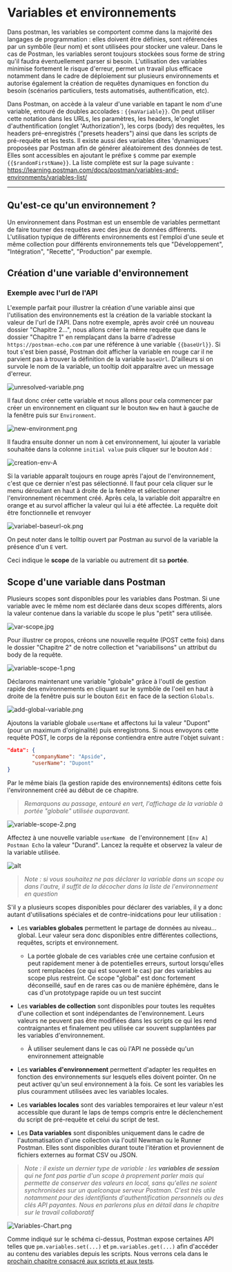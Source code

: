 # Variables et environnements

Dans postman, les variables se comportent comme dans la majorité des langages de programmation : elles doivent être définies, sont référencées par un symbôle (leur nom) et sont utilisées pour stocker une valeur. Dans le cas de Postman, les variables seront toujours stockées sous forme de string qu'il faudra éventuellement parser si besoin. L'utilisation des variables minimise fortement le risque d'erreur, permet un travail plus efficace notamment dans le cadre de déploiement sur plusieurs environnements et autorise également la création de requêtes dynamiques en fonction du besoin (scénarios particuliers, tests automatisés, authentification, etc).

Dans Postman, on accède à la valeur d'une variable en tapant le nom d'une variable, entouré de doubles accolades : `{{maVariable}}`. On peut utiliser cette notation dans les URLs, les paramètres, les headers, le'onglet d'authentification (onglet 'Authorization'), les corps (body) des requêtes, les headers pré-enregistrés ("presets headers") ainsi que dans les scripts de pré-requête et les tests. Il existe aussi des variables dites 'dynamiques' proposées par Postman afin de générer aléatoirement des données de test. Elles sont accessibles en ajoutant le préfixe `$` comme par exemple `{{$randomFirstName}}`. La liste complète est sur la page suivante : https://learning.postman.com/docs/postman/variables-and-environments/variables-list/

---

## Qu'est-ce qu'un environnement ?

Un environnement dans Postman est un ensemble de variables permettant de faire tourner des requêtes avec des jeux de données différents. L'utilisation typique de différents environnements est l'emploi d'une seule et même collection pour différents environnements tels que "Développement", "Intégration", "Recette", "Production" par exemple.

## Création d'une variable d'environnement

### Exemple avec l'url de l'API

L'exemple parfait pour illustrer la création d'une variable ainsi que l'utilisation des environnements est la création de la variable stockant la valeur de l'url de l'API. Dans notre exemple, après avoir créé un nouveau dossier "Chapitre 2...", nous allons créer la même requête que dans le dossier "Chapitre 1" en remplaçant dans la barre d'adresse `https://postman-echo.com` par une référence à une variable `{{baseUrl}}`. Si tout s'est bien passé, Postman doit afficher la variable en rouge car il ne parvient pas à trouver la définition de la variable `baseUrl`. D'ailleurs si on survole le nom de la variable, un tooltip doit apparaître avec un message d'erreur.

![unresolved-variable.png](/images/chap.2/unresolved-variable.png)

Il faut donc créer cette variable et nous allons pour cela commencer par créer un environnement en cliquant sur le bouton `New` en haut à gauche de la fenêtre puis sur `Environment`.

![new-environment.png](/images/chap.2/new-environment.png)

Il faudra ensuite donner un nom à cet environnement, lui ajouter la variable souhaitée dans la colonne `initial value` puis cliquer sur le bouton `Add` :

![creation-env-A](/images/chap.2/creation-environment-A.png)

Si la variable apparaît toujours en rouge après l'ajout de l'environnement, c'est que ce dernier n'est pas sélectionné. Il faut pour cela cliquer sur le menu déroulant en haut à droite de la fenêtre et sélectionner l'environnement récemment créé.
Après cela, la variable doit apparaître en orange et au survol afficher la valeur qui lui a été affectée. La requête doit être fonctionnelle et renvoyer 

![variabel-baseurl-ok.png](/images/chap.2/variabel-baseurl-ok.png)

On peut noter dans le tolltip ouvert par Postman au survol de la variable la présence d'un `E` vert.

Ceci indique le **scope** de la variable ou autrement dit sa **portée**.

## **Scope** d'une variable dans Postman

Plusieurs scopes sont disponibles pour les variables dans Postman. Si une variable avec le même nom est déclarée dans deux scopes différents, alors la valeur contenue dans la variable du scope le plus "petit" sera utilisée.

![var-scope.jpg](/images/chap.2/var-scope.jpg)

Pour illustrer ce propos, créons une nouvelle requête (POST cette fois) dans le dossier "Chapitre 2" de notre collection et "variabilisons" un attribut du body de la requête.

![variable-scope-1.png](/images/chap.2/variable-scope-1.png)

Déclarons maintenant une variable "globale" grâce à l'outil de gestion rapide des environnements en cliquant sur le symbôle de l'oeil en haut à droite de la fenêtre puis sur le bouton `Edit` en face de la section `Globals`.

![add-global-variable.png](/images/chap.2/add-global-variable.png)

Ajoutons la variable globale `userName` et affectons lui la valeur "Dupont" (pour un maximum d'originalité) puis enregistrons. Si nous envoyons cette requête POST, le corps de la réponse contiendra entre autre l'objet suivant :

```json
"data": {
        "companyName": "Apside",
        "userName": "Dupont"
}
```

Par le même biais (la gestion rapide des environnements) éditons cette fois l'environnement créé au début de ce chapitre. 
>*Remarquons au passage, entouré en vert, l'affichage de la variable à portée "globale" utilisée auparavant.*

![variable-scope-2.png](../images/chap.2/variable-scope-2.png)

Affectez à une nouvelle variable `userName ` de l'environnement `[Env A] Postman Echo` la valeur "Durand". Lancez la requête et observez la valeur de la variable utilisée.

![alt](/images/chap.2/variable-scope-3.png)

>*Note : si vous souhaitez ne pas déclarer la variable dans un scope ou dans l'autre, il suffit de la décocher dans la liste de l'environnement en question*

S'il y a plusieurs scopes disponibles pour déclarer des variables, il y a donc autant d'utilisations spéciales et de contre-inidcations pour leur utilisation :

- Les **variables globales** permettent le partage de données au niveau... global. Leur valeur sera donc disponibles entre différentes collections, requêtes, scripts et environnement.
  - La portée globale de ces variables crée une certaine confusion et peut rapidement mener à de potentielles erreurs, surtout lorsqu'elles sont remplacées (ce qui est souvent le cas) par des variables au scope plus restreint. Ce scope "global" est donc fortement déconseillé, sauf en de rares cas ou de manière éphémère, dans le cas d'un prototypage rapide ou un test succint
  
- Les **variables de collection** sont disponibles pour toutes les requêtes d'une collection et sont indépendantes de l'environnement. Leurs valeurs ne peuvent pas être modifiées dans les scripts ce qui les rend contraignantes et finalement peu utilisée car souvent supplantées par les variables d'environnement.
  - À utiliser seulement dans le cas où l'API ne possède qu'un environnement atteignable
  
- Les **variables d'environnement** permettent d'adapter les requêtes en fonction des environnements sur lesquels elles doivent pointer. On ne peut activer qu'un seul environnement à la fois. Ce sont les variables les plus couramment utilisées avec les variables locales.

- Les **variables locales** sont des variables temporaires et leur valeur n'est accessible que durant le laps de temps compris entre le déclenchement du script de pré-requête et celui du script de test.

- Les **Data variables** sont disponibles uniquement dans le cadre de l'automatisation d'une collection via l'outil Newman ou le Runner Postman. Elles sont disponibles durant toute l'itération et proviennent de fichiers externes au format CSV ou JSON.

>*Note : il existe un dernier type de variable : les **variables de session** qui ne font pas partie d'un scope à proprement parler mais qui permette de conserver des valeurs en local, sans qu'elles ne soient synchronisées sur un quelconque serveur Postman. C'est très utile notamment pour des identifiants d'authentification personnels ou des clés API  payantes. Nous en parlerons plus en détail dans le chapitre sur le travail collaboratif*

![Variables-Chart.png](/images/chap.2/Variables-Chart.png)

Comme indiqué sur le schéma ci-dessus, Postman expose certaines API telles que `pm.variables.set(...)` et `pm.variables.get(...)` afin d'accéder au contenu des variables depuis les scripts. Nous verrons cela dans le [prochain chapitre consacré aux scripts et aux tests](03-basics-scripts_et_tests.md).